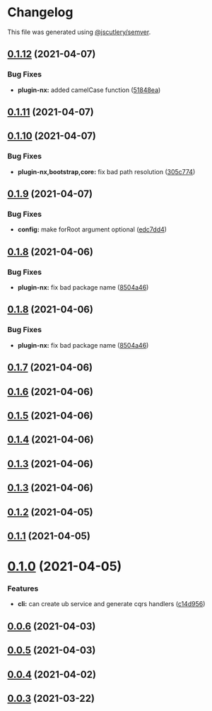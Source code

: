 # Changelog

This file was generated using [@jscutlery/semver](https://github.com/jscutlery/semver).

## [0.1.12](https://github.com/juicycleff/ultimate-backend/compare/v0.1.11...v0.1.12) (2021-04-07)


### Bug Fixes

* **plugin-nx:** added camelCase function ([51848ea](https://github.com/juicycleff/ultimate-backend/commit/51848ea6a78620400c9e62677684233ddf4be24a))



## [0.1.11](https://github.com/juicycleff/ultimate-backend/compare/v0.1.10...v0.1.11) (2021-04-07)



## [0.1.10](https://github.com/juicycleff/ultimate-backend/compare/v0.1.9...v0.1.10) (2021-04-07)


### Bug Fixes

* **plugin-nx,bootstrap,core:** fix bad path resolution ([305c774](https://github.com/juicycleff/ultimate-backend/commit/305c774e88344557ddb4db0bfb98df24dd64d063))



## [0.1.9](https://github.com/juicycleff/ultimate-backend/compare/v0.1.8...v0.1.9) (2021-04-07)


### Bug Fixes

* **config:** make forRoot argument optional ([edc7dd4](https://github.com/juicycleff/ultimate-backend/commit/edc7dd4faccfd9256ec45d38de5bf671bff0b28a))



## [0.1.8](https://github.com/juicycleff/ultimate-backend/compare/v0.1.7...v0.1.8) (2021-04-06)


### Bug Fixes

* **plugin-nx:** fix bad package name ([8504a46](https://github.com/juicycleff/ultimate-backend/commit/8504a46afd9080db1a211079eca22c793ddf237f))



## [0.1.8](https://github.com/juicycleff/ultimate-backend/compare/v0.1.7...v0.1.8) (2021-04-06)


### Bug Fixes

* **plugin-nx:** fix bad package name ([8504a46](https://github.com/juicycleff/ultimate-backend/commit/8504a46afd9080db1a211079eca22c793ddf237f))



## [0.1.7](https://github.com/juicycleff/ultimate-backend/compare/v0.1.6...v0.1.7) (2021-04-06)



## [0.1.6](https://github.com/juicycleff/ultimate-backend/compare/v0.1.5...v0.1.6) (2021-04-06)



## [0.1.5](https://github.com/juicycleff/ultimate-backend/compare/v0.1.4...v0.1.5) (2021-04-06)



## [0.1.4](https://github.com/juicycleff/ultimate-backend/compare/v0.1.3...v0.1.4) (2021-04-06)



## [0.1.3](https://github.com/juicycleff/ultimate-backend/compare/v0.1.2...v0.1.3) (2021-04-06)



## [0.1.3](https://github.com/juicycleff/ultimate-backend/compare/v0.1.2...v0.1.3) (2021-04-06)



## [0.1.2](https://github.com/juicycleff/ultimate-backend/compare/v0.1.1...v0.1.2) (2021-04-05)



## [0.1.1](https://github.com/juicycleff/ultimate-backend/compare/v0.1.0...v0.1.1) (2021-04-05)



# [0.1.0](https://github.com/juicycleff/ultimate-backend/compare/v0.0.6...v0.1.0) (2021-04-05)


### Features

* **cli:** can create ub service and generate cqrs handlers ([c14d956](https://github.com/juicycleff/ultimate-backend/commit/c14d956c07809416b97ae63ba1e05d708b7b8a8a))



## [0.0.6](https://github.com/juicycleff/ultimate-backend/compare/v0.0.5...v0.0.6) (2021-04-03)



## [0.0.5](https://github.com/juicycleff/ultimate-backend/compare/v0.0.4...v0.0.5) (2021-04-03)



## [0.0.4](https://github.com/juicycleff/ultimate-backend/compare/v0.0.3...v0.0.4) (2021-04-02)



## [0.0.3](https://github.com/juicycleff/ultimate-backend/compare/v0.0.2...v0.0.3) (2021-03-22)
